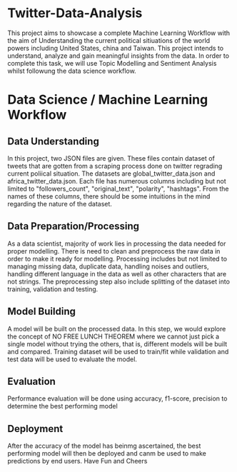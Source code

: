 # Twitter-Data-Analysis
This project aims to showcase a complete Machine Learning Workflow with the aim of Understanding the current political sitiuations of the world powers including 
United States, china and Taiwan. This project intends to understand, analyze and gain meaningful insights from the data. In order to complete this task,
we will use Topic Modelling and Sentiment Analysis whilst followung the data science workflow.

# Data Science / Machine Learning Workflow

## Data Understanding
In this project, two JSON files are given. These files contain dataset of tweets that are gotten from a scraping process done on twitter regrading current poliical situation. The datasets are global_twitter_data.json and africa_twitter_data.json. Each file has numerous columns including but not limited to "followers_count", "original_text", "polarity", "hashtags". From the names of these columns, there should be some intuitions in the mind regarding the nature of the dataset.

## Data Preparation/Processing
As a data scientist, majority of work lies in processing the data needed for proper modelling. There is need to clean and preprocess the raw data in order to make it ready for modelling. Processing includes but not limited to managing missing data, duplicate data, handling noises and outliers, handling different language in the data as well as other characters that are not strings. The preprocessing step also include splitting of the dataset into training, validation and testing.

## Model Building
A model will be built on the processed data. In this step, we would explore the concept of NO FREE LUNCH THEOREM where we cannot just pick a single model without trying the others, that is, different models will be built and compared. Training dataset will be used to train/fit while validation and test data will be used to evaluate the model.

## Evaluation
Performance evaluation will be done using accuracy, f1-score, precision to determine the best performing model

## Deployment
After the accuracy of the model has beinmg ascertained, the best performing model will then be deployed and canm be used to make predictions by end users.
Have Fun and Cheers
